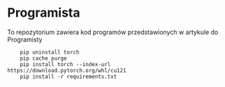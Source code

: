 # Programista
To repozytorium zawiera kod programów przedstawionych w artykule do Programisty

        pip uninstall torch
        pip cache purge
        pip install torch --index-url https://download.pytorch.org/whl/cu121
        pip install -r requirements.txt


